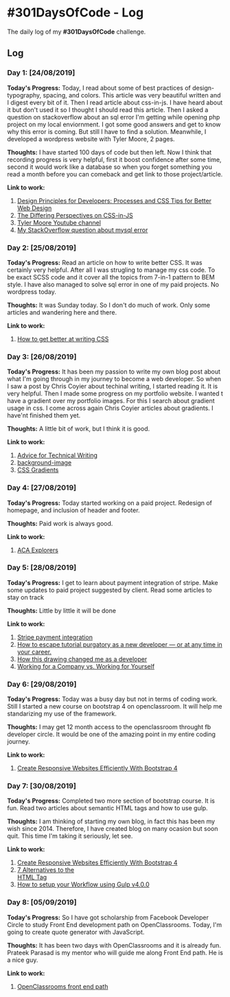 # #301DaysOfCode - Log

The daily log of my **#301DaysOfCode** challenge.

## Log

### Day 1: [24/08/2019]

**Today's Progress:**
Today, I read about some of best practices of design- typography, spacing, and colors. This article was very beautiful written and I digest every bit of it. Then I read article about css-in-js. I have heard about it but don't used it so I thought I should read this article. Then I asked a question on stackoverflow about an sql error I'm getting while opening php project on my local enviornment. I got some good answers and get to know why this error is coming. But still I have to find a solution. Meanwhile, I developed a wordpress website with Tyler Moore, 2 pages.

**Thoughts:**
I have started 100 days of code but then left. Now I think that recording progress is very helpful, first it boost confidence after some time, second it would work like a database so when you forget something you read a month before you can comeback and get link to those project/article.

**Link to work:**

1. [Design Principles for Developers: Processes and CSS Tips for Better Web Design](https://css-tricks.com/design-principles-for-developers-processes-and-css-tips-for-better-web-design/)
2. [The Differing Perspectives on CSS-in-JS](https://css-tricks.com/the-differing-perspectives-on-css-in-js/)
3. [Tyler Moore Youtube channel](https://www.youtube.com/user/Conutant)
4. [My StackOverflow question about mysql error](https://stackoverflow.com/questions/57636148/mysql-error-while-establishing-database-connection-from-localhost)

### Day 2: [25/08/2019]

**Today's Progress:**
Read an article on how to write better CSS. It was certainly very helpful. After all I was strugling to manage my css code. To be exact SCSS code and it cover all the topics from 7-in-1 pattern to BEM style. I have also managed to solve sql error in one of my paid projects. No wordpress today.

**Thoughts:**
It was Sunday today. So I don't do much of work. Only some articles and wandering here and there.

**Link to work:**

1. [How to get better at writing CSS](https://medium.com/free-code-camp/how-to-get-better-at-writing-css-a1732c32a72f)

### Day 3: [26/08/2019]

**Today's Progress:**
It has been my passion to write my own blog post about what I'm going through in my journey to become a web developer. So when I saw a post by Chris Coyier about techinal writing, I started reading it. It is very helpful. Then I made some progress on my portfolio website. I wanted t have a gradient over my portfolio images. For this I search about gradient usage in css. I come across again Chris Coyier articles about gradients. I have'nt finished them yet.

**Thoughts:**
A little bit of work, but I think it is good.

**Link to work:**

1. [Advice for Technical Writing](https://css-tricks.com/advice-for-technical-writing/)
2. [background-image](https://css-tricks.com/almanac/properties/b/background-image/)
3. [CSS Gradients](https://css-tricks.com/css3-gradients/)

### Day 4: [27/08/2019]

**Today's Progress:**
Today started working on a paid project. Redesign of homepage, and inclusion of header and footer.

**Thoughts:**
Paid work is always good.

**Link to work:**

1. [ACA Explorers](www.acaexplorers/explorers/dashboard.php)

### Day 5: [28/08/2019]

**Today's Progress:**
I get to learn about payment integration of stripe. Make some updates to paid project suggested by client. Read some articles to stay on track

**Thoughts:**
Little by little it will be done

**Link to work:**

1. [Stripe payment integration](https://stripe.com/onboarding/payments/integration)
2. [How to escape tutorial purgatory as a new developer — or at any time in your career.](https://medium.com/free-code-camp/how-to-escape-tutorial-purgatory-as-a-new-developer-or-at-any-time-in-your-career-e3a4b2384a40)
3. [How this drawing changed me as a developer](https://medium.com/hackernoon/how-this-drawing-changed-me-as-a-developer-a0ff79457f20)
4. [Working for a Company vs. Working for Yourself](https://medium.com/conquering-corporate-america/working-for-a-company-vs-working-for-yourself-bdcfa801daf9)

### Day 6: [29/08/2019]

**Today's Progress:**
Today was a busy day but not in terms of coding work. Still I started a new course on bootstrap 4 on openclassroom. It will help me standarizing my use of the framework.

**Thoughts:**
I may get 12 month access to the openclassroom throught fb developer circle. It would be one of the amazing point in my entire coding journey.

**Link to work:**

1. [Create Responsive Websites Efficiently With Bootstrap 4](https://openclassrooms.com/en/courses/5664281-create-responsive-websites-efficiently-with-bootstrap-4/6446805-add-ui-components)

### Day 7: [30/08/2019]

**Today's Progress:**
Completed two more section of bootstrap course. It is fun. Read two articles about semantic HTML tags and how to use gulp.

**Thoughts:**
I am thinking of starting my own blog, in fact this has been my wish since 2014. Therefore, I have created blog on many ocasion but soon quit. This time I'm taking it seriously, let see.

**Link to work:**

1. [Create Responsive Websites Efficiently With Bootstrap 4](https://openclassrooms.com/en/courses/5664281-create-responsive-websites-efficiently-with-bootstrap-4/6446805-add-ui-components)
2. [7 Alternatives to the <div> HTML Tag](https://medium.com/@zac_heisey/7-alternatives-to-the-div-html-tag-7c888c7b5036)
3. [How to setup your Workflow using Gulp v4.0.0](https://levelup.gitconnected.com/how-to-setup-your-workflow-using-gulp-v4-0-0-5450e3d7c512)

### Day 8: [05/09/2019]

**Today's Progress:**
So I have got scholarship from Facebook Developer Circle to study Front End development path on OpenClassrooms. Today, I'm going to create quote generator with JavaScript.

**Thoughts:**
It has been two days with OpenClassrooms and it is already fun. Prateek Parasad is my mentor who will guide me along Front End path. He is a nice guy.

**Link to work:**

1. [OpenClassrooms front end path](https://openclassrooms.com/en/paths/61-front-end-developer)
